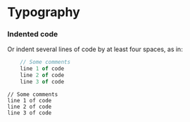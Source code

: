 # Typography

### Indented code

Or indent several lines of code by at least four spaces, as in:

```js
    // Some comments
    line 1 of code
    line 2 of code
    line 3 of code
```

```
// Some comments
line 1 of code
line 2 of code
line 3 of code
```